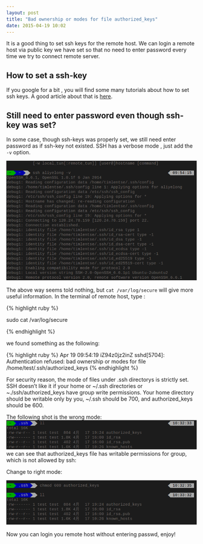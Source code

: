 ```yaml
---
layout: post
title: "Bad ownership or modes for file authorized_keys"
date: 2015-04-19 10:02
---
```


It is a good thing to set ssh keys for the remote host. We can login a remote host via 
public key we have set so that no need to enter password every time we try to connect remote
server.

## How to set a ssh-key
If you google for a bit , you will find some many tutorials about how to set ssh keys.
A good article about that is [here](https://www.digitalocean.com/community/tutorials/how-to-set-up-ssh-keys--2).


## Still need to enter password even though ssh-key was set?

In some case, though ssh-keys was properly set, we still need enter password as if ssh-key not existed.
SSH has a verbose mode , just add the `-v` option.

![alt](/img/screenshot/ssh_keys_error/verbose-ssh.png)

The above way seems told nothing, but `cat /var/log/secure` will give more useful information.
In the terminal of remote host, type :

{% highlight ruby %}

  sudo cat /var/log/secure  

{% endhighlight %}

we found something as the following:

{% highlight ruby %}
  Apr 19 09:54:19 iZ94z0jz2inZ sshd[5704]: Authentication refused: bad ownership or modes 
for file /home/test/.ssh/authorized_keys
{% endhighlight %}

For security reason, the mode of files under .ssh directorys is strictly set. SSH doesn’t like it if your home or ~/.ssh directories
or ~./ssh/authorized_keys have group write permissions. Your home directory should be writable only by you, ~/.ssh should be 700, 
and authorized_keys should be 600.

The following shot is the wrong mode:
![alt](/img/screenshot/ssh_keys_error/wrong_mode.png)   
we can see that authorized_keys file has writable permissions for group, which is not allowed by ssh:

Change to right mode:

![alt](/img/screenshot/ssh_keys_error/right_mode.png)

Now you can login you remote host without entering  passwd, enjoy!



